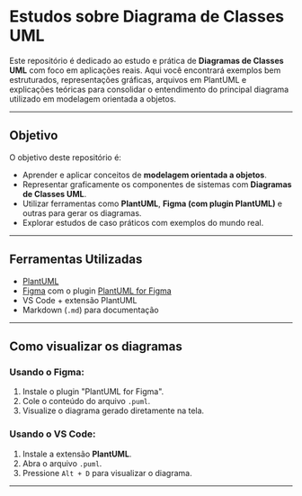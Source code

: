 # Estudos sobre Diagrama de Classes UML

Este repositório é dedicado ao estudo e prática de **Diagramas de Classes UML** com foco em aplicações reais. Aqui você encontrará exemplos bem estruturados, representações gráficas, arquivos em PlantUML e explicações teóricas para consolidar o entendimento do principal diagrama utilizado em modelagem orientada a objetos.

---

## Objetivo

O objetivo deste repositório é:

- Aprender e aplicar conceitos de **modelagem orientada a objetos**.
- Representar graficamente os componentes de sistemas com **Diagramas de Classes UML**.
- Utilizar ferramentas como **PlantUML**, **Figma (com plugin PlantUML)** e outras para gerar os diagramas.
- Explorar estudos de caso práticos com exemplos do mundo real.

---

## Ferramentas Utilizadas

- [PlantUML](https://plantuml.com/)
- [Figma](https://figma.com) com o plugin [PlantUML for Figma](https://www.figma.com/community/plugin/1174601410657338669)
- VS Code + extensão PlantUML
- Markdown (`.md`) para documentação

---

## Como visualizar os diagramas

### Usando o Figma:

1. Instale o plugin "PlantUML for Figma".
2. Cole o conteúdo do arquivo `.puml`.
3. Visualize o diagrama gerado diretamente na tela.

### Usando o VS Code:

1. Instale a extensão **PlantUML**.
2. Abra o arquivo `.puml`.
3. Pressione `Alt + D` para visualizar o diagrama.

---